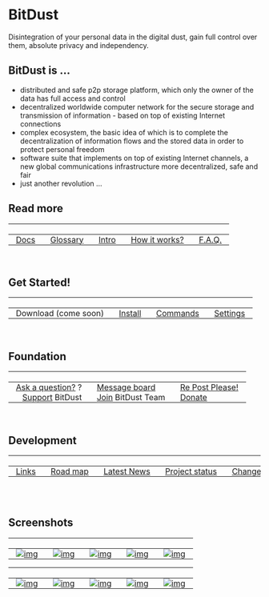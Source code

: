 # BitDust

Disintegration of your personal data in the digital dust, gain full control over them, absolute privacy and independency.


## BitDust is ...
+ distributed and safe p2p storage platform, which only the owner of the data has full access and control
+ decentralized worldwide computer network for the secure storage and transmission of information - based on top of existing Internet connections
+ complex ecosystem, the basic idea of which is to complete the decentralization of information flows and the stored data in order to protect personal freedom
+ software suite that implements on top of existing Internet channels, a new global communications infrastructure more decentralized, safe and fair
+ just another revolution ...


## Read more

<div id=table01 markdown="1">
<style>div#table01 td, th { padding: 0px 15px; white-space: nowrap; } div#table01 td:hover { background-color: #f2f2ff; }</style>

| &nbsp; | &nbsp; | &nbsp; | &nbsp; | &nbsp; |
| ---:   | :---   | :---   | :---   | :---   |
| [Docs](toc.md)    | [Glossary](glossary.md)  | [Intro](intro.md) | [How it works?](principle.md)  | [F.A.Q.](faq.md) |

<br>

</div>


## Get Started!

<div id=table02 markdown="1">
<style>div#table02 td, th { padding: 0px 15px; white-space: nowrap; } div#table02 td:hover { background-color: #f2f2ff; }</style>

| &nbsp; | &nbsp; | &nbsp; | &nbsp; |
| ---:   | :---   | :---   | :---   |
| Download (come soon)  | [Install](install.md)  | [Commands](cmdline.md) | [Settings](settings.md) |

<br>

</div>

## Foundation

<div id=table03 markdown="1">
<style>div#table03 td, th { padding: 0px 15px; white-space: nowrap; } div#table03 td:hover { background-color: #f2f2ff; }</style>

| &nbsp; | &nbsp; | &nbsp; |
| ---:   | :---   | :---   |
| [Ask a question?](faq.md#ask-question) ? | [Message board](/forum) | [Re Post Please!](social.md) |
| [Support](support.md) BitDust | [Join](join_team.md) BitDust Team | [Donate](donate.md) |

<br>

</div>


## Development

<div id=table04 markdown="1">
<style>
div#table04 td, th { padding: 0px 15px; white-space: nowrap; }
div#table04 td:hover { background-color: #f2f2ff; }
</style>

| &nbsp; | &nbsp; | &nbsp; | &nbsp; | &nbsp; |
| ---:   | :---   | :---   | :---   | :---   |
| [Links](links.md) | [Road map](roadmap.md) | [Latest News](news.md) | [Project status](status.md) | [Change Log](changelog.md) |
<br>
<br>

</div>


## Screenshots

<div id=table05 markdown="1">
<style>
div#table05 td, th { padding: 0px 15px; white-space: nowrap; }
div#table05 img { max-width: 100px; }
</style>

| &nbsp; | &nbsp; | &nbsp; | &nbsp; | &nbsp; |
| ---:   | :---   | :---   | :---   | :---   |
| [![img](screenshots/filemanager1.png)](screenshots/filemanager1.png) | [![img](screenshots/filemanager2.png)](screenshots/filemanager2.png)  | [![img](screenshots/myfiles2.png)](screenshots/myfiles2.png) | [![img](screenshots/udp2.png)](screenshots/udp2.png) | [![img](screenshots/commandline0.png)](screenshots/commandline0.png) |


| &nbsp; | &nbsp; | &nbsp; | &nbsp; | &nbsp; |
| :---   | :---   | :---   | :---   | :---   |
| [![img](screenshots/BitDust.png)](screenshots/BitDust.png) | [![img](screenshots/backup.png)](screenshots/backup.png) | [![img](screenshots/udp_stream.png)](screenshots/udp_stream.png) | [![img](screenshots/packet_out.png)](screenshots/packet_out.png) | [![img](screenshots/stun_client.png)](screenshots/stun_client.png) |

<br>

<br>

</div>



